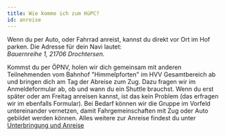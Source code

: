 ```yaml
---
title: Wie komme ich zum HüPC?
id: anreise
---
```


Wenn du per Auto, oder Fahrrad anreist, kannst du direkt vor Ort im Hof parken. Die Adresse für dein Navi lautet:\
*Bauernreihe 1, 21706 Drochtersen.*

Kommst du per ÖPNV, holen wir dich gemeinsam mit anderen Teilnehmenden vom Bahnhof "Himmelpforten" im HVV Gesamtbereich ab und bringen dich am Tag der Abreise zum Zug.
Dazu fragen wir im Anmeldeformular ab, ob und wann du ein Shuttle brauchst. Wenn du erst später oder am Freitag anreisen kannst, ist das kein Problem (das erfragen wir im ebenfalls Formular).
Bei Bedarf können wir die Gruppe im Vorfeld untereinander vernetzen, damit Fahrgemeinschaften mit Zug oder Auto gebildet werden können.
Alles weitere zur Anreise findest du unter [Unterbringung und Anreise](../vor-ort)
